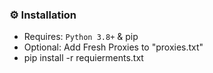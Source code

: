 ### ⚙️ Installation
* Requires: `Python 3.8+` & pip
* Optional: Add Fresh Proxies to "proxies.txt" 
* pip install -r requierments.txt
